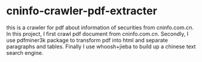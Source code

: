 # cninfo-crawler-pdf-extracter

this is a crawler for pdf about information of securities from cninfo.com.cn. In this project, I first crawl pdf document from cninfo.com.cn. Secondly, I use pdfminer3k package to transform pdf into html and separate paragraphs and tables. Finally I use whoosh+jieba to build up a chinese text search engine.
